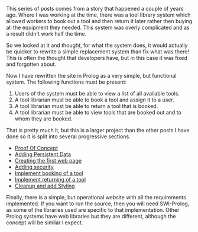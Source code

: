 This series of posts comes from a story that happened a couple of years ago. Where I was working at the time, there was a tool library system which allowed workers to book out a tool and then return it later rather then buying all the equipment they needed. This system was overly complicated and as a result didn't work half the time.

So we looked at it and thought, for what the system does, it would actually be quicker to rewrite a simple replacement system than fix what was there! This is often the thought that developers have, but in this case it was fixed and forgotten about.

Now I have rewritten the site in Prolog as a very simple, but functional system. The following functions must be present:

1. Users of the system must be able to view a list of all available tools.
1. A tool librarian must be able to book a tool and assign it to a user.
1. A tool librarian must be able to return a tool that is booked.
1. A tool librarian must be able to view tools that are booked out and to whom they are booked.

That is pretty much it, but this is a larger project than the other posts I have done so it is split into several progressive sections.

- [Proof Of Concept](1_poc/poc.md)
- [Adding Persistent Data](docs/3_persistancy.md)
- [Creating the first web page](docs/4_first_web_page.md)
- [Adding security](docs/5_security.md)
- [Implement booking of a tool](docs/6_book_tool.md)
- [Implement returning of a tool](docs/7_return_tool.md)
- [Cleanup and add Styling](docs/8_styling.md)

Finally, there is a simple, but operational website with all the requirements implemented. If you want to run the source, then you will need SWI-Prolog, as some of the libraries used are specific to that implementation. Other Prolog systems have web libraries but they are different, although the concept will be similar I expect.
